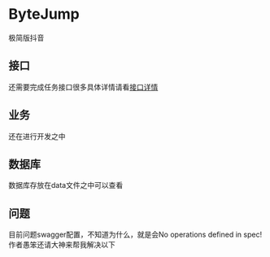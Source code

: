 # ByteJump
极简版抖音
## 接口
还需要完成任务接口很多具体详情请看[接口详情](https://www.apifox.cn/apidoc/shared-09d88f32-0b6c-4157-9d07-a36d32d7a75c/api-50707523)
## 业务
还在进行开发之中
## 数据库
数据库存放在data文件之中可以查看
## 问题
目前问题swagger配置，不知道为什么，就是会No operations defined in spec!作者愚笨还请大神来帮我解决以下
